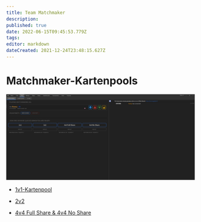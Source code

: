 ```yaml
---
title: Team Matchmaker
description: 
published: true
date: 2022-06-15T09:45:53.779Z
tags: 
editor: markdown
dateCreated: 2021-12-24T23:48:15.627Z
---
```


# Matchmaker-Kartenpools
![matchmaker.jpg](/images/matchmaker.jpg)

- [1v1-Kartenpool](https://forum.faforever.com/topic/2302/1v1-ladder-map-pool-thread)
- [2v2](https://forum.faforever.com/topic/2520/2v2-tmm-matchmaker-pool)

- [4v4 Full Share & 4v4 No Share](https://forum.faforever.com/topic/3084/4v4-tmm-release)